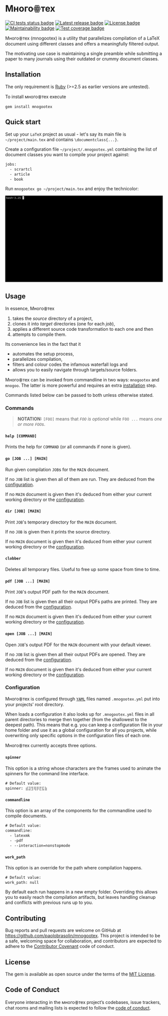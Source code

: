 # Многоꙮтех

[![CI tests status badge][build-shield]][build-url]
[![Latest release badge][rubygems-shield]][rubygems-url]
[![License badge][license-shield]][license-url]
[![Maintainability badge][cc-maintainability-shield]][cc-maintainability-url]
[![Test coverage badge][cc-coverage-shield]][cc-coverage-url]

[build-shield]: https://img.shields.io/github/workflow/status/paolobrasolin/mnogootex/CI/main?label=tests&logo=github
[build-url]: https://github.com/paolobrasolin/mnogootex/actions/workflows/main.yml "CI tests status"
[rubygems-shield]: https://img.shields.io/gem/v/mnogootex?logo=ruby
[rubygems-url]: https://rubygems.org/gems/mnogootex "Latest release"
[license-shield]: https://img.shields.io/github/license/paolobrasolin/mnogootex
[license-url]: https://github.com/paolobrasolin/mnogootex/blob/main/LICENSE "License"
[cc-maintainability-shield]: https://img.shields.io/codeclimate/maintainability/paolobrasolin/mnogootex?logo=codeclimate
[cc-maintainability-url]: https://codeclimate.com/github/paolobrasolin/mnogootex "Maintainability"
[cc-coverage-shield]: https://img.shields.io/codeclimate/coverage/paolobrasolin/mnogootex?logo=codeclimate&label=test%20coverage
[cc-coverage-url]: https://codeclimate.com/github/paolobrasolin/mnogootex/coverage "Test coverage"

Многоꙮтех (mnogootex) is a utility that parallelizes compilation
of a LaTeX document using different classes and offers a
meaningfully filtered output.

The motivating use case is maintaining a single preamble while
submitting a paper to many journals using their outdated or crummy
document classes.

## Installation

The only requirement is [Ruby](https://www.ruby-lang.org) (>=2.5 as earlier versions are untested).

To install многоꙮтех execute

    gem install mnogootex
    
## Quick start

Set up your `LaTeX` project as usual - let's say its main file is `~/project/main.tex` and contains `\documentclass{...}`.

Create a configuration file `~/project/.mnogootex.yml`
containing the list of document classes you want to compile your
project against:

    jobs:
      - scrartcl
      - article
      - book
      
Run `mnogootex go ~/project/main.tex` and enjoy the technicolor:

![Demo TTY GIF](tty.gif?raw=true "Demo TTY GIF")

## Usage

In essence, Многоꙮтех
1. takes the _source_ directory of a project, 
2. clones it into _target_ directories (one for each _job_),
3. applies a different source code transformation to each one and then
4. attempts to compile them.

Its convenience lies in the fact that it
* automates the setup process,
* parallelizes compilation,
* filters and colour codes the infamous waterfall logs and
* allows you to easily navigate through targets/source folders. 

Многоꙮтех can be invoked from commandline in two ways: `mnogootex` and `mnogoo`.
The latter is more powerful and requires an extra [installation](#installation) step.

Commands listed below can be passed to both unless otherwise stated.

### Commands

> **NOTATION:** `[FOO]` means that _`FOO` is optional_ while `FOO ...` means _one or more `FOO`s_. 

#### `help [COMMAND]`

Prints the help for `COMMAND` (or all commands if none is given).

#### `go [JOB ...] [MAIN]`

Run given compilation `JOB`s for the `MAIN` document.

If no `JOB` list is given then all of them are run.
They are deduced from the [configuration](#configuration).

If no `MAIN` document is given then it's deduced from either
your current working directory or the [configuration](#configuration).

#### `dir [JOB] [MAIN]`

Print `JOB`'s temporary directory for the `MAIN` document.

If no `JOB` is given then it prints the source directory.

If no `MAIN` document is given then it's deduced from either
your current working directory or the [configuration](#configuration).

#### `clobber`

Deletes all temporary files.
Useful to free up some space from time to time.

#### `pdf [JOB ...] [MAIN]`

Print `JOB`'s output PDF path for the `MAIN` document.

If no `JOB` list is given then all their output PDFs paths are printed.
They are deduced from the [configuration](#configuration).

If no `MAIN` document is given then it's deduced from either
your current working directory or the [configuration](#configuration).

#### `open [JOB ...] [MAIN]`

Open `JOB`'s output PDF for the `MAIN` document with your default viewer.

If no `JOB` list is given then all their output PDFs are opened.
They are deduced from the [configuration](#configuration).

If no `MAIN` document is given then it's deduced from either
your current working directory or the [configuration](#configuration).

### Configuration

Многоꙮтех is configured through [`YAML`](https://learnxinyminutes.com/docs/yaml/)
files named `.mnogootex.yml` put into your projects' root directory.

When  loads a configuration it also looks up for `.mnogootex.yml`
files in all parent directories to merge then together (from the
shallowest to the deepest path).  This means that e.g. you can keep
a configuration file in your home folder and use it as a global
configuration for all you projects, while overwriting only specific
options in the configuration files of each one.

Многоꙮтех currently accepts three options.

#### `spinner`

This option is a string whose characters are the frames used to
animate the spinners for the command line interface.

    # Default value:
    spinner: ⣾⣽⣻⢿⡿⣟⣯⣷

#### `commandline`

This option is an array of the components for the commandline used
to compile documents.

    # Default value:
    commandline:
      - latexmk
      - -pdf
      - --interaction=nonstopmode

#### `work_path`

This option is an override for the path where compilation happens.

    # Default value:
    work_path: null

By default each run happens in a new empty folder. Overriding this allows you to easily reach the compilation artifacts, but leaves handling cleanup and conflicts with previous runs up to you.

## Contributing

Bug reports and pull requests are welcome on GitHub at https://github.com/paolobrasolin/mnogootex. This project is intended to be a safe, welcoming space for collaboration, and contributors are expected to adhere to the [Contributor Covenant](http://contributor-covenant.org) code of conduct.

## License

The gem is available as open source under the terms of the [MIT License](https://opensource.org/licenses/MIT).

## Code of Conduct

Everyone interacting in the многоꙮтех project’s codebases, issue trackers, chat rooms and mailing lists is expected to follow the [code of conduct](https://github.com/paolobrasolin/mnogootex/blob/master/CODE_OF_CONDUCT.md).
